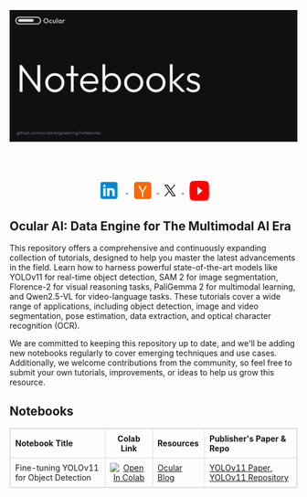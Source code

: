 <div align="center">
  <p>
    <a align="center" href="https://www.useocular.com/" target="_blank">
      <img
        width="850"
        src="assets/notebooks.svg"
      >
    </a>
  </p>
  <br>

  <br>
  <p align="center">
    <a href="https://www.linkedin.com/company/use-ocular/">
      <img src="assets/linkedin.svg" width="40px" height="40px" alt="LinkedIn" style="vertical-align: middle; margin: 0 10px;">
    </a>
    <a href="https://www.ycombinator.com/companies/ocular-ai">
      <img src="assets/ycombinator.svg" width="30px" height="30px" alt="Y Combinator" style="vertical-align: middle; margin: 0 10px;">
    </a>
    <a href="https://x.com/OcularHQ">
      <img src="assets/x.svg" width="20px" height="20px" alt="X" style="vertical-align: middle; margin: 0 10px;">
    </a>
    <a href="https://www.youtube.com/@OcularAI">
      <img src="assets/youtube.svg" width="35px" height="35px" alt="YouTube" style="vertical-align: middle; margin: 0 10px;">
    </a>
  </p>
</div>

## Ocular AI: Data Engine for The Multimodal AI Era

This repository offers a comprehensive and continuously expanding collection of tutorials, designed to help you master the latest advancements in the field. Learn how to harness powerful state-of-the-art models like YOLOv11 for real-time object detection, SAM 2 for image segmentation, Florence-2 for visual reasoning tasks, PaliGemma 2 for multimodal learning, and Qwen2.5-VL for video-language tasks. These tutorials cover a wide range of applications, including object detection, image and video segmentation, pose estimation, data extraction, and optical character recognition (OCR).


We are committed to keeping this repository up to date, and we'll be adding new notebooks regularly to cover emerging techniques and use cases. Additionally, we welcome contributions from the community, so feel free to submit your own tutorials, improvements, or ideas to help us grow this resource.


## Notebooks

<!-- NOTEBOOKS_TABLE_START -->
<table style="border-collapse: collapse; width: 100%; border: 1px solid #ddd;">
<thead>
<tr>
<th style="border: 1px solid #ddd; padding: 8px; text-align: left;">Notebook Title</th>
<th style="border: 1px solid #ddd; padding: 8px; text-align: center;">Colab Link</th>
<th style="border: 1px solid #ddd; padding: 8px; text-align: left;">Resources</th>
<th style="border: 1px solid #ddd; padding: 8px; text-align: left;">Publisher's Paper & Repo</th>
</tr>
</thead>
<tbody>
<tr>
<td style="border: 1px solid #ddd; padding: 8px;">Fine-tuning YOLOv11 for Object Detection</td>
<td style="border: 1px solid #ddd; padding: 8px; text-align: center;"><a href="https://colab.research.google.com/drive/1NVPtCmO9ZGj-8bynAeO1FdH53TzrKK2Y?usp=sharing" target="_blank"><img src="https://colab.research.google.com/assets/colab-badge.svg" alt="Open In Colab"/></a></td>
<td style="border: 1px solid #ddd; padding: 8px;"><a href="https://www.useocular.com/launch-weeks/2#day-5-part-2" target="_blank">Ocular Blog</a></td>
<td style="border: 1px solid #ddd; padding: 8px;"><a href="https://arxiv.org/abs/2410.17725" target="_blank">YOLOv11 Paper</a>, <a href="https://github.com/ultralytics/ultralytics" target="_blank">YOLOv11 Repository</a></td>
</tr>
</tbody>
</table>
<!-- NOTEBOOKS_TABLE_END -->
